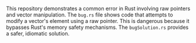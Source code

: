 This repository demonstrates a common error in Rust involving raw pointers and vector manipulation.  The `bug.rs` file shows code that attempts to modify a vector's element using a raw pointer. This is dangerous because it bypasses Rust's memory safety mechanisms.  The `bugSolution.rs` provides a safer, idiomatic solution.